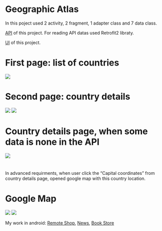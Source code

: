 # Geographic Atlas
In this poject used 2 activity, 2 fragment, 1 adapter class and 7 data class.

[API](https://restcountries.com/) of this project. For reading API datas used Retrofit2 libraty.

[UI](https://www.figma.com/file/w2JjW6RXKnx6tkLZR6qCpj/%D0%A2%D0%B5%D1%81%D1%82%D0%BE%D0%B2%D0%BE%D0%B5--%D0%B7%D0%B0%D0%B4%D0%B0%D0%BD%D0%B8%D0%B5-Android?type=design&node-id=0-1&t=y2v7gCjzR02IvArv-0) of this project.

# First page: list of countries

![](https://github.com/Erdaulet0341/GeographicAtlas/blob/master/Readme/ezgif.com-resize.gif)


# Second page: country details

![](https://github.com/Erdaulet0341/GeographicAtlas/blob/master/Readme/ezgif.com-resize%20(1).gif)
![](https://github.com/Erdaulet0341/GeographicAtlas/blob/master/Readme/ezgif.com-resize%20(2).gif)

# Country details page, when some data is none in the API

![](https://github.com/Erdaulet0341/GeographicAtlas/blob/master/Readme/ezgif.com-resize%20(3).gif)


#  

In advanced requirments, when user click the “Capital coordinates” from country details page, opened google map with this country location.

# Google Map

![](https://github.com/Erdaulet0341/GeographicAtlas/blob/master/Readme/bras_gif.gif)
![](https://github.com/Erdaulet0341/GeographicAtlas/blob/master/Readme/ezgif.com-resize%20(4).gif)



My work in android: [Remote Shop](https://github.com/Erdaulet0341/AndroidStudioProjects/tree/master/RemoteShop), [News](https://github.com/Erdaulet0341/AndroidStudioProjects/tree/master/NewsUs), [Book Store](https://github.com/Erdaulet0341/AndroidStudioProjects/tree/master/BookStore)
